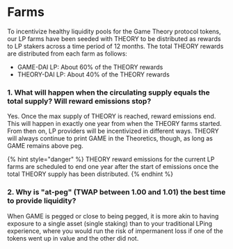 # Farms

To incentivize healthy liquidity pools for the Game Theory protocol tokens, our LP farms have been seeded with THEORY to be distributed as rewards to LP stakers across a time period of 12 months. The total THEORY rewards are distributed from each farm as follows:

* GAME-DAI LP: About 60% of the THEORY rewards
* THEORY-DAI LP: About 40% of the THEORY rewards

### **1. What will happen when the circulating supply equals the total supply? Will reward emissions stop?**

Yes. Once the max supply of THEORY is reached, reward emissions end. This will happen in exactly one year from when the THEORY farms started. From then on, LP providers will be incentivized in different ways. THEORY will always continue to print GAME in the Theoretics, though, as long as GAME remains above peg.

{% hint style="danger" %}
THEORY reward emissions for the current LP farms are scheduled to end one year after the start of emissions once the total THEORY supply has been distributed.
{% endhint %}

### 2. Why is "at-peg" (TWAP between 1.00 and 1.01) the best time to provide liquidity?

When GAME is pegged or close to being pegged, it is more akin to having exposure to a single asset (single staking) than to your traditional LPing experience, where you would run the risk of impermanent loss if one of the tokens went up in value and the other did not.
